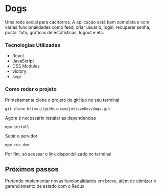 # Dogs

Uma rede social para cachorros. A aplicação está bem completa e com várias funcionalidades como feed, criar usuário, login, recuperar senha, postar foto, gráficos de estatísticas, logout e etc.

### Tecnologias Utilizadas

* React
* JavaScript
* CSS Modules
* victory
* svgr

### Como rodar o projeto

Primeiramente clone o projeto do gitHub no seu terminal

```
git clone https://github.com/jottaveDev/dogs.git
```

Agora é necessário instalar as dependencias

```
npm install
```

Subir o servidor

```
npm run dev
```

Por fim, só acessar o link disponibilizado no terminal.

## Próximos passos

Pretendo implementar novas funcionalidades em breve, além de otimizar o gerenciamento de estado com o Redux. 

